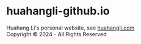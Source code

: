 # huahangli-github.io
Huahang Li's personal website, see [huahangli.com](https://huahangli.com)
<br>
Copyright © 2024 - All Rights Reserved 
